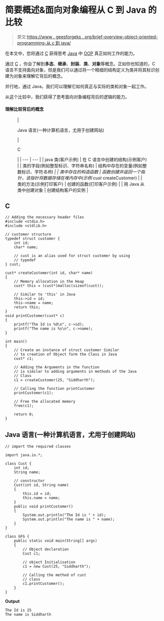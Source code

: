 # 简要概述&面向对象编程从 C 到 Java 的比较

> 原文:[https://www . geesforgeks . org/brief-overview-object-oriented-programming-从 c 到 java/](https://www.geeksforgeeks.org/brief-overview-comparison-of-object-oriented-programming-from-c-to-java/)

在本文中，您将通过 [C](https://www.geeksforgeeks.org/c-programming-language/) 获得思考 [Java](https://www.geeksforgeeks.org/java/) 中 [OOP](https://www.google.com/url?client=internal-element-cse&cx=009682134359037907028:tj6eafkv_be&q=https://www.geeksforgeeks.org/object-oriented-programming-oops-concept-in-java/&sa=U&ved=2ahUKEwiw9Krz0ontAhWKyjgGHY1vBewQFjAAegQIABAC&usg=AOvVaw0itC_iDk_3Kt_Truah8XgY) 真正如何工作的能力。

通过 [C](https://www.geeksforgeeks.org/c-programming-language/) ，你会了解到**多态**、**继承**、**封装**、**类**、**对象**等概念。正如你也知道的，C 语言不支持面向对象，但是我们可以通过将一个精细的结构定义为类并将其标识创建为对象来理解它背后的概念。

并行地，通过 Java，我们可以理解它如何真正与实际的类和对象一起工作。

从这个比较中，我们获得了思考面向对象编程背后的逻辑的能力。

#### 理解比较背后的概念

<figure class="table">

| 

Java 语言(一种计算机语言，尤用于创建网站)

 | 

C

 |
| --- | --- |
| java 类(客户示例) | 在 C 语言中创建的结构(示例客户) |
| 类的字段(例如整型标识、字符串名称) | 结构中存在的变量(例如整数标识、字符*名称) |
| 类中存在的构造函数 | 函数创建并返回一个指针，该指针将数据存储在堆内存中(示例 cust* createCustomer) |
| 类的方法(示例打印客户) | 创建的函数(打印客户示例) |
| 用 Java 从类中创建对象 | 创建结构客户的实例 |

</figure>

## C

```
// Adding the necessary header files
#include <stdio.h>
#include <stdlib.h>

// customer structure
typedef struct customer {
    int id;
    char* name;

    // cust is an alias used for struct customer by using
    // typedef
} cust;

cust* createCustomer(int id, char* name)
{
    // Memory allocation in the Heap
    cust* this = (cust*)malloc(sizeof(cust));

    // Similar to 'this' in Java
    this->id = id;
    this->name = name;
    return this;
}
void printCustomer(cust* c)
{
    printf("The Id is %d\n", c->id);
    printf("The name is %s\n", c->name);
}

int main()
{
    // Create an instance of struct customer Similar
    // to creation of Object form the Class in Java
    cust* c1;

    // Adding the Arguments in the function
    // is similar to adding arguments in methods of the Java
    // Class
    c1 = createCustomer(25, "Siddharth");

    // Calling the function printCustomer
    printCustomer(c1);

    // Free the allocated memory
    free(c1);

    return 0;
}
```

## Java 语言(一种计算机语言，尤用于创建网站)

```
// import the required classes

import java.io.*;

class Cust {
    int id;
    String name;

    // constructor
    Cust(int id, String name)
    {
        this.id = id;
        this.name = name;
    }
    public void printCustomer()
    {
        System.out.println("The Id is " + id);
        System.out.println("The name is " + name);
    }
}

class GFG {
    public static void main(String[] args)
    {
        // Object declaration
        Cust c1;

        // object Initialisation
        c1 = new Cust(25, "Siddharth");

        // Calling the method of cust
        // class
        c1.printCustomer();
    }
}
```

**Output**

```
The Id is 25
The name is Siddharth
```